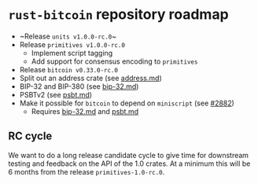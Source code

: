 # `rust-bitcoin` repository roadmap

* ~Release `units v1.0.0-rc.0`~
* Release `primitives v1.0.0-rc.0`
  * Implement script tagging
  * Add support for consensus encoding to `primitives`
* Release `bitcoin v0.33.0-rc.0`
* Split out an address crate (see [address.md])
* BIP-32 and BIP-380 (see [bip-32.md])
* PSBTv2 (see [psbt.md])
* Make it possible for `bitcoin` to depend on `miniscript` (see [#2882])
    - Requires [bip-32.md] and [psbt.md]

## RC cycle

We want to do a long release candidate cycle to give time for downstream testing and feedback on the
API of the 1.0 crates. At a minimum this will be 6 months from the release `primitives-1.0-rc.0`.

[address.md]: ./address.md
[bip-32.md]: ./bip-32.md
[psbt.md]: ./psbt.md
[#2882]: <https://github.com/rust-bitcoin/rust-bitcoin/issues/2882>
